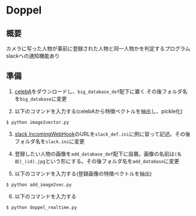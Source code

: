 # Doppel
## 概要
カメラに写った人物が事前に登録された人物と同一人物かを判定するプログラム
slackへの通知機能あり

## 準備
1. [celebA][ca8d3693]をダウンロードし、`big_database_def`配下に置く.その後フォルダ名を`big_database`に変更

  [ca8d3693]: https://www.kaggle.com/jessicali9530/celeba-dataset/home "celebA"

2. 以下のコマンドを入力する(celebAから特徴ベクトルを抽出し、pickle化)
```
$ python image2vector.py
```

3. [slack IncomingWebHook][32e8f276]のURLを`slack_def.ini`に例に習って記述。その後フォルダ名を`slack.ini`に変更

  [32e8f276]: http://slackapi.github.io/node-slack-sdk/reference/IncomingWebhook "slack IncomingWebHook"

4. 登録したい人物の画像を`add_database_def`配下に設置。画像の名前は`(名前)_(id).jpg`という形にする。その後フォルダ名を`add_database`に変更

5. 以下のコマンドを入力する(登録画像の特徴ベクトルを抽出)
```
$ python add_image2vec.py
```

6. 以下のコマンドを入力する
```
$ python doppel_realtime.py
```
